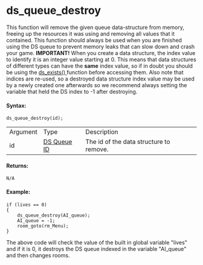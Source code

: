 # ds_queue_destroy

This function will remove the given queue data-structure from memory,
freeing up the resources it was using and removing all values that it
contained. This function should always be used when you are finished
using the DS queue to prevent memory leaks that can slow down and crash
your game. **IMPORTANT!** When you create a data structure, the index
value to identify it is an integer value starting at 0. This means that
data structures of different types can have the **same** index value, so
if in doubt you should be using the [ ds_exists() ](../ds_exists)
function before accessing them. Also note that indices are re-used, so a
destroyed data structure index value may be used by a newly created one
afterwards so we recommend always setting the variable that held the DS
index to -1 after destroying.

#### Syntax:

``` gml
ds_queue_destroy(id);
```

|          |                                                                                                                |                                         |
|----------|----------------------------------------------------------------------------------------------------------------|-----------------------------------------|
| Argument | Type                                                                                                           | Description                             |
| id       |  [DS Queue ID](../../../../../GameMaker_Language/GML_Reference/Data_Structures/DS_Queues/ds_queue_create)  | The id of the data structure to remove. |

#### Returns:

``` gml
N/A
```

#### Example:

``` gml
if (lives == 0)
{
    ds_queue_destroy(AI_queue);
    AI_queue = -1;
    room_goto(rm_Menu);
}
```

The above code will check the value of the built in global variable
"lives" and if it is 0, it destroys the DS queue indexed in the variable
"AI_queue" and then changes rooms.
